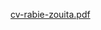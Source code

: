 [cv-rabie-zouita.pdf](https://github.com/Rabiezouita11/Rabiezouita11.github.io/files/7500461/cv-rabie-zouita.pdf)
